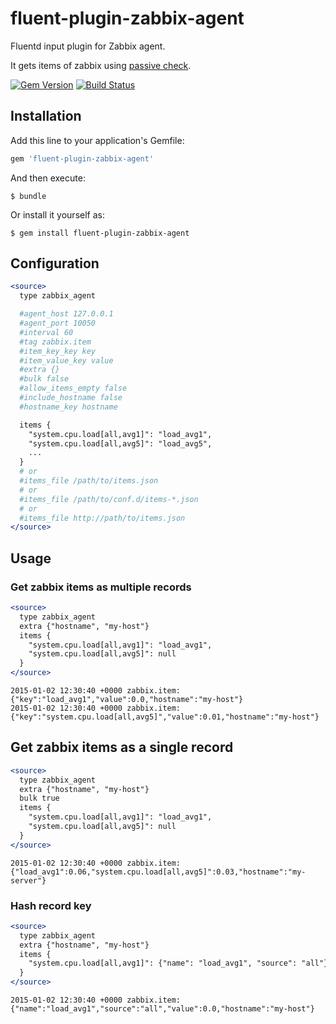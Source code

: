 # fluent-plugin-zabbix-agent

Fluentd input plugin for Zabbix agent.

It gets items of zabbix using [passive check](https://www.zabbix.com/documentation/2.4/manual/appendix/items/activepassive#passive_checks).

[![Gem Version](https://badge.fury.io/rb/fluent-plugin-zabbix-agent.svg)](http://badge.fury.io/rb/fluent-plugin-zabbix-agent)
[![Build Status](https://travis-ci.org/winebarrel/fluent-plugin-zabbix-agent.svg)](https://travis-ci.org/winebarrel/fluent-plugin-zabbix-agent)

## Installation

Add this line to your application's Gemfile:

```ruby
gem 'fluent-plugin-zabbix-agent'
```

And then execute:

    $ bundle

Or install it yourself as:

    $ gem install fluent-plugin-zabbix-agent

## Configuration

```apache
<source>
  type zabbix_agent

  #agent_host 127.0.0.1
  #agent_port 10050
  #interval 60
  #tag zabbix.item
  #item_key_key key
  #item_value_key value
  #extra {}
  #bulk false
  #allow_items_empty false
  #include_hostname false
  #hostname_key hostname

  items {
    "system.cpu.load[all,avg1]": "load_avg1",
    "system.cpu.load[all,avg5]": "load_avg5",
    ...
  }
  # or
  #items_file /path/to/items.json
  # or
  #items_file /path/to/conf.d/items-*.json
  # or
  #items_file http://path/to/items.json
</source>

```

## Usage

### Get zabbix items as multiple records

```apache
<source>
  type zabbix_agent
  extra {"hostname", "my-host"}
  items {
    "system.cpu.load[all,avg1]": "load_avg1",
    "system.cpu.load[all,avg5]": null
  }
</source>

```

```
2015-01-02 12:30:40 +0000 zabbix.item: {"key":"load_avg1","value":0.0,"hostname":"my-host"}
2015-01-02 12:30:40 +0000 zabbix.item: {"key":"system.cpu.load[all,avg5]","value":0.01,"hostname":"my-host"}
```

## Get zabbix items as a single record

```apache
<source>
  type zabbix_agent
  extra {"hostname", "my-host"}
  bulk true
  items {
    "system.cpu.load[all,avg1]": "load_avg1",
    "system.cpu.load[all,avg5]": null
  }
</source>

```

```
2015-01-02 12:30:40 +0000 zabbix.item: {"load_avg1":0.06,"system.cpu.load[all,avg5]":0.03,"hostname":"my-server"}
```

### Hash record key

```apache
<source>
  type zabbix_agent
  extra {"hostname", "my-host"}
  items {
    "system.cpu.load[all,avg1]": {"name": "load_avg1", "source": "all"}
  }
</source>

```

```
2015-01-02 12:30:40 +0000 zabbix.item: {"name":"load_avg1","source":"all","value":0.0,"hostname":"my-host"}
```
